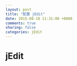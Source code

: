 ```yaml
---
layout: post
title: "配置 jEdit"
date: 2015-08-18 11:31:00 +0800
comments: true
sharing: false
categories: jEdit
---
```


# jEdit


